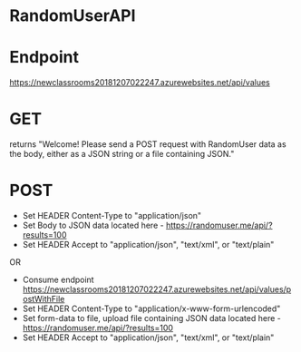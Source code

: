 # RandomUserAPI

# Endpoint
https://newclassrooms20181207022247.azurewebsites.net/api/values

# GET
returns "Welcome! Please send a POST request with RandomUser data as the body, either as a JSON string or a file containing JSON."

# POST
- Set HEADER Content-Type to "application/json"
- Set Body to JSON data located here - https://randomuser.me/api/?results=100
- Set HEADER Accept to "application/json", "text/xml", or "text/plain"

OR
- Consume endpoint https://newclassrooms20181207022247.azurewebsites.net/api/values/postWithFile
- Set HEADER Content-Type to "application/x-www-form-urlencoded"
- Set form-data to file, upload file containing JSON data located here - https://randomuser.me/api/?results=100
- Set HEADER Accept to "application/json", "text/xml", or "text/plain"

